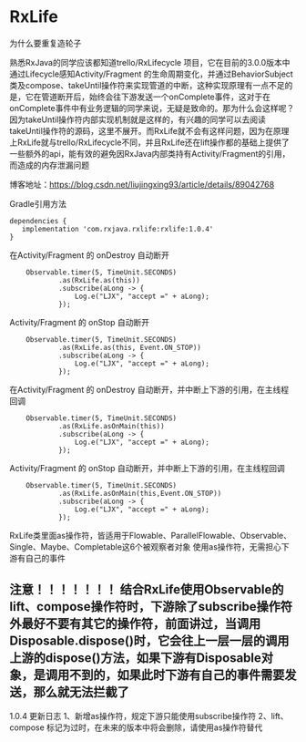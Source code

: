# RxLife
为什么要重复造轮子

熟悉RxJava的同学应该都知道trello/RxLifecycle 项目，它在目前的3.0.0版本中通过Lifecycle感知Activity/Fragment 的生命周期变化，并通过BehaviorSubject类及compose、takeUntil操作符来实现管道的中断，这种实现原理有一点不足的是，它在管道断开后，始终会往下游发送一个onComplete事件，这对于在onComplete事件中有业务逻辑的同学来说，无疑是致命的。那为什么会这样呢？因为takeUntil操作符内部实现机制就是这样的，有兴趣的同学可以去阅读takeUntil操作符的源码，这里不展开。而RxLife就不会有这样问题，因为在原理上RxLife就与trello/RxLifecycle不同，并且RxLife还在lift操作都的基础上提供了一些额外的api，能有效的避免因RxJava内部类持有Activity/Fragment的引用，而造成的内存泄漏问题


博客地址：https://blog.csdn.net/liujingxing93/article/details/89042768

Gradle引用方法

    dependencies {
       implementation 'com.rxjava.rxlife:rxlife:1.0.4'
    }

在Activity/Fragment 的 onDestroy 自动断开

        Observable.timer(5, TimeUnit.SECONDS)
                .as(RxLife.as(this))
                .subscribe(aLong -> {
                    Log.e("LJX", "accept =" + aLong);
                });

Activity/Fragment 的 onStop 自动断开

        Observable.timer(5, TimeUnit.SECONDS)
                .as(RxLife.as(this, Event.ON_STOP))
                .subscribe(aLong -> {
                    Log.e("LJX", "accept =" + aLong);
                });


在Activity/Fragment 的 onDestroy 自动断开，并中断上下游的引用，在主线程回调

        Observable.timer(5, TimeUnit.SECONDS)
                .as(RxLife.asOnMain(this))
                .subscribe(aLong -> {
                    Log.e("LJX", "accept =" + aLong);
                });

Activity/Fragment 的 onStop 自动断开，并中断上下游的引用，在主线程回调

        Observable.timer(5, TimeUnit.SECONDS)
                .as(RxLife.asOnMain(this,Event.ON_STOP))
                .subscribe(aLong -> {
                    Log.e("LJX", "accept =" + aLong);
                });



RxLife类里面as操作符，皆适用于Flowable、ParallelFlowable、Observable、Single、Maybe、Completable这6个被观察者对象
使用as操作符，无需担心下游有自己的事件


注意！！！！！！！
结合RxLife使用Observable的lift、compose操作符时，下游除了subscribe操作符外最好不要有其它的操作符，前面讲过，当调用Disposable.dispose()时，它会往上一层一层的调用上游的dispose()方法，如果下游有Disposable对象，是调用不到的，如果此时下游有自己的事件需要发送，那么就无法拦截了
--------------------- 

1.0.4 更新日志
  1、新增as操作符，规定下游只能使用subscribe操作符
  2、lift、compose 标记为过时，在未来的版本中将会删除，请使用as操作符替代






